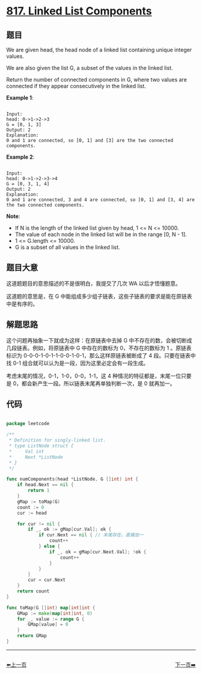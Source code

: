# [817. Linked List Components](https://leetcode.com/problems/linked-list-components/)

## 题目

We are given head, the head node of a linked list containing unique integer values.

We are also given the list G, a subset of the values in the linked list.

Return the number of connected components in G, where two values are connected if they appear consecutively in the linked list.

**Example 1**:

```

Input: 
head: 0->1->2->3
G = [0, 1, 3]
Output: 2
Explanation: 
0 and 1 are connected, so [0, 1] and [3] are the two connected components.

```

**Example 2**:

```

Input: 
head: 0->1->2->3->4
G = [0, 3, 1, 4]
Output: 2
Explanation: 
0 and 1 are connected, 3 and 4 are connected, so [0, 1] and [3, 4] are the two connected components.

```

**Note**:

- If N is the length of the linked list given by head, 1 <= N <= 10000.
- The value of each node in the linked list will be in the range [0, N - 1].
- 1 <= G.length <= 10000.
- G is a subset of all values in the linked list.



## 题目大意

这道题题目的意思描述的不是很明白，我提交了几次 WA 以后才悟懂题意。

这道题的意思是，在 G 中能组成多少组子链表，这些子链表的要求是能在原链表中是有序的。

## 解题思路

这个问题再抽象一下就成为这样：在原链表中去掉 G 中不存在的数，会被切断成几段链表。例如，将原链表中 G 中存在的数标为 0，不存在的数标为 1 。原链表标识为 0-0-0-1-0-1-1-0-0-1-0-1，那么这样原链表被断成了 4 段。只要在链表中找 0-1 组合就可以认为是一段，因为这里必定会有一段生成。

考虑末尾的情况，0-1，1-0，0-0，1-1，这 4 种情况的特征都是，末尾一位只要是 0，都会新产生一段。所以链表末尾再单独判断一次，是 0 就再加一。







## 代码

```go

package leetcode

/**
 * Definition for singly-linked list.
 * type ListNode struct {
 *     Val int
 *     Next *ListNode
 * }
 */

func numComponents(head *ListNode, G []int) int {
	if head.Next == nil {
		return 1
	}
	gMap := toMap(G)
	count := 0
	cur := head

	for cur != nil {
		if _, ok := gMap[cur.Val]; ok {
			if cur.Next == nil { // 末尾存在，直接加一
				count++
			} else {
				if _, ok = gMap[cur.Next.Val]; !ok {
					count++
				}
			}
		}
		cur = cur.Next
	}
	return count
}

func toMap(G []int) map[int]int {
	GMap := make(map[int]int, 0)
	for _, value := range G {
		GMap[value] = 0
	}
	return GMap
}

```


----------------------------------------------
<div style="display: flex;justify-content: space-between;align-items: center;">
<p><a href="https://books.halfrost.com/leetcode/ChapterFour/0815.Bus-Routes/">⬅️上一页</a></p>
<p><a href="https://books.halfrost.com/leetcode/ChapterFour/0819.Most-Common-Word/">下一页➡️</a></p>
</div>
